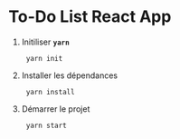 # To-Do List React App

1. Initiliser **`yarn`**

        yarn init

2. Installer les dépendances

        yarn install

3. Démarrer le projet

        yarn start


